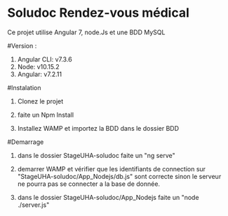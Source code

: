 # Soludoc Rendez-vous médical

Ce projet utilise Angular 7, node.Js et une BDD MySQL

#Version :

1. Angular CLI: v7.3.6
2. Node: v10.15.2
3. Angular: v7.2.11

#Instalation 

1) Clonez le projet

2) faite un Npm Install

3) Installez WAMP et importez la BDD dans le dossier BDD

#Demarrage

1) dans le dossier StageUHA-soludoc faite un "ng serve"

2) demarrer WAMP et vérifier que les identifiants de connection sur "StageUHA-soludoc/App_Nodejs/db.js" sont correcte sinon le serveur ne pourra pas se connecter a la base de donnée.

3) dans le dossier StageUHA-soludoc/App_Nodejs faite un "node ./server.js"





